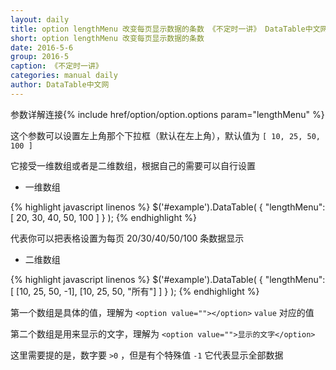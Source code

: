 ```yaml
---
layout: daily
title: option lengthMenu 改变每页显示数据的条数 《不定时一讲》 DataTable中文网
short: option lengthMenu 改变每页显示数据的条数
date: 2016-5-6
group: 2016-5
caption: 《不定时一讲》
categories: manual daily
author: DataTable中文网
---
```

参数详解连接{% include href/option/option.options param="lengthMenu" %}

这个参数可以设置左上角那个下拉框（默认在左上角），默认值为 `[ 10, 25, 50, 100 ]`

它接受一维数组或者是二维数组，根据自己的需要可以自行设置

* 一维数组
<!--more-->

{% highlight javascript linenos %}
$('#example').DataTable( {
  "lengthMenu": [ 20, 30, 40, 50, 100 ]
} );
{% endhighlight %}

代表你可以把表格设置为每页 20/30/40/50/100 条数据显示

* 二维数组

{% highlight javascript linenos %}
$('#example').DataTable( {
  "lengthMenu": [ [10, 25, 50, -1], [10, 25, 50, "所有"] ]
 } );
{% endhighlight %}

第一个数组是具体的值，理解为 `<option value=""></option>`  `value` 对应的值

第二个数组是用来显示的文字，理解为 `<option value="">显示的文字</option>`

这里需要提的是，数字要 `>0` ，但是有个特殊值 `-1` 它代表显示全部数据